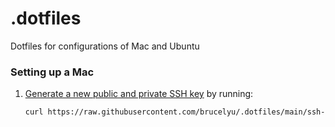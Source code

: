 # .dotfiles
 Dotfiles for configurations of Mac and Ubuntu

### Setting up a Mac
1. [Generate a new public and private SSH key](https://docs.github.com/en/github/authenticating-to-github/generating-a-new-ssh-key-and-adding-it-to-the-ssh-agent) by running:

   ```zsh
   curl https://raw.githubusercontent.com/brucelyu/.dotfiles/main/ssh-key-git.sh | sh -s "<your-email-address>"
   ```
